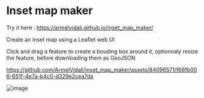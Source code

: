 # Inset map maker

Try it here : https://armelvidali.github.io/inset_map_maker/

Create an inset map using a Leaflet web UI

Click and drag a feature to create a bouding box around it, optionnaly resize the feature, before downloading them as GeoJSON



https://github.com/ArmelVidali/inset_map_maker/assets/84096571/f68fb006-651f-4e7a-b4c0-d329e2cea7da



![image](https://github.com/ArmelVidali/inset_map_maker/assets/84096571/9e4342c5-6b2c-41a5-8f5c-9291bc54425f)

